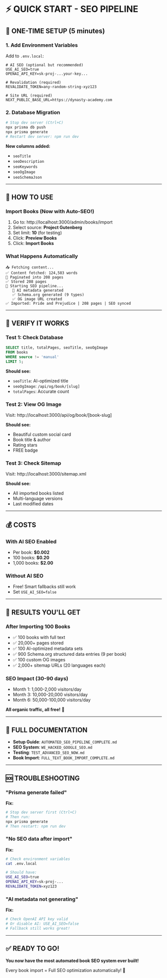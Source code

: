 # ⚡ QUICK START - SEO PIPELINE

## 🎯 ONE-TIME SETUP (5 minutes)

### 1. Add Environment Variables

Add to `.env.local`:

```env
# AI SEO (optional but recommended)
USE_AI_SEO=true
OPENAI_API_KEY=sk-proj-...your-key...

# Revalidation (required)
REVALIDATE_TOKEN=any-random-string-xyz123

# Site URL (required)
NEXT_PUBLIC_BASE_URL=https://dynasty-academy.com
```

### 2. Database Migration

```bash
# Stop dev server (Ctrl+C)
npx prisma db push
npx prisma generate
# Restart dev server: npm run dev
```

**New columns added:**

- `seoTitle`
- `seoDescription`
- `seoKeywords`
- `seoOgImage`
- `seoSchemaJson`

---

## 🚀 HOW TO USE

### Import Books (Now with Auto-SEO!)

1. Go to: http://localhost:3000/admin/books/import
2. Select source: **Project Gutenberg**
3. Set limit: **10** (for testing)
4. Click: **Preview Books**
5. Click: **Import Books**

### What Happens Automatically

```
📥 Fetching content...
✅ Content fetched: 124,583 words
📄 Paginated into 208 pages
✅ Stored 208 pages
🔮 Starting SEO pipeline...
   🤖 AI metadata generated
   ✅ Schema.org generated (9 types)
   ✅ OG image URL created
✅ Imported: Pride and Prejudice | 208 pages | SEO synced
```

---

## 🧪 VERIFY IT WORKS

### Test 1: Check Database

```sql
SELECT title, totalPages, seoTitle, seoOgImage
FROM books
WHERE source != 'manual'
LIMIT 5;
```

**Should see:**

- `seoTitle`: AI-optimized title
- `seoOgImage`: `/api/og/book/[slug]`
- `totalPages`: Accurate count

### Test 2: View OG Image

Visit: http://localhost:3000/api/og/book/[book-slug]

**Should see:**

- Beautiful custom social card
- Book title & author
- Rating stars
- FREE badge

### Test 3: Check Sitemap

Visit: http://localhost:3000/sitemap.xml

**Should see:**

- All imported books listed
- Multi-language versions
- Last modified dates

---

## 💰 COSTS

### With AI SEO Enabled

- Per book: **$0.002**
- 100 books: **$0.20**
- 1,000 books: **$2.00**

### Without AI SEO

- Free! Smart fallbacks still work
- Set `USE_AI_SEO=false`

---

## 🎯 RESULTS YOU'LL GET

### After Importing 100 Books

- ✅ 100 books with full text
- ✅ 20,000+ pages stored
- ✅ 100 AI-optimized metadata sets
- ✅ 900 Schema.org structured data entries (9 per book)
- ✅ 100 custom OG images
- ✅ 2,000+ sitemap URLs (20 languages each)

### SEO Impact (30-90 days)

- Month 1: 1,000-2,000 visitors/day
- Month 3: 10,000-20,000 visitors/day
- Month 6: 50,000-100,000 visitors/day

**All organic traffic, all free!** 🚀

---

## 📖 FULL DOCUMENTATION

- **Setup Guide**: `AUTOMATED_SEO_PIPELINE_COMPLETE.md`
- **SEO System**: `WE_HACKED_GOOGLE_SEO.md`
- **Testing**: `TEST_ADVANCED_SEO_NOW.md`
- **Book Import**: `FULL_TEXT_BOOK_IMPORT_COMPLETE.md`

---

## 🆘 TROUBLESHOOTING

### "Prisma generate failed"

**Fix:**

```bash
# Stop dev server first (Ctrl+C)
# Then run:
npx prisma generate
# Then restart: npm run dev
```

### "No SEO data after import"

**Fix:**

```bash
# Check environment variables
cat .env.local

# Should have:
USE_AI_SEO=true
OPENAI_API_KEY=sk-proj-...
REVALIDATE_TOKEN=xyz123
```

### "AI metadata not generating"

**Fix:**

```bash
# Check OpenAI API key valid
# Or disable AI: USE_AI_SEO=false
# Fallback still works great!
```

---

## ✅ READY TO GO!

**You now have the most automated book SEO system ever built!**

Every book import = Full SEO optimization automatically! 🎉
